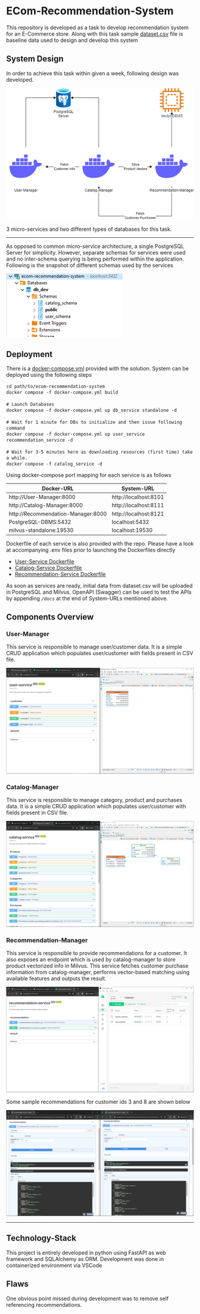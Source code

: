 # ECom-Recommendation-System
This repository is developed as a task to develop recommendation system for an E-Commerce store. Along with this task sample [dataset.csv](dataset.csv) file is baseline data used to design and develop this system

## System Design
In order to achieve this task within given a week, following design was developed. 

![System Design Diagram](__images/System-Design.png)

3 micro-services and two different types of databases for this task.

----------------

As opposed to common micro-service architecture, a single PostgreSQL Server for simplicity. However, separate schemas for services were used and no inter-schema querying is being performed within the application. Following is the snapshot of different schemas used by the services

![Service Schemas Snapshot](__images/Service-Schemas-Snapshot.png)

## Deployment
There is a [docker-compose.yml](docker-compose.yml) provided with the solution. System can be deployed using the following steps
```
cd path/to/ecom-recommendation-system
docker compose -f docker-compose.yml build

# Launch Databases
docker compose -f docker-compose.yml up db_service standalone -d

# Wait for 1 minute for DBs to initialize and then issue following command
docker compose -f docker-compose.yml up user_service recommendation_service -d

# Wait for 3-5 minutes here as downloading resources (first time) take a while.
docker compose -f catalog_service -d
```

Using docker-compose port mapping for each service is as follows

| Docker-URL | System-URL|
|------------|-----------|
|http://User-Manager:8000 | http://localhost:8101|
|http://Catalog-Manager:8000 | http://localhost:8111|
|http://Recommendation-Manager:8000 | http://localhost:8121|
|PostgreSQL-DBMS:5432 | localhost:5432|
|milvus-standalone:19530|localhost:19530|

Dockerfile of each service is also provided with the repo. Please have a look at accompanying .env files prior to launching the Dockerfiles directly
- [User-Service Dockerfile](./user-service/Dockerfile)
- [Catalog-Service Dockerfile](./catalog-service/Dockerfile)
- [Recommendation-Service Dockerfile](./catalog-service/Dockerfile)

As soon as services are ready, initial data from dataset.csv will be uploaded in PostgreSQL and Milvus. OpenAPI (Swagger) can be used to test the APIs by appending `/docs` at the end of System-URLs mentioned above.

## Components Overview
### User-Manager
This service is responsible to manage user/customer data. It is a simple CRUD application which populates user/customer with fields present in CSV file.

![User Manager Snapshot](__images/User-Manager-Snapshot.png)

### Catalog-Manager
This service is responsible to manage category, product and purchases data. It is a simple CRUD application which populates user/customer with fields present in CSV file.

![Catalog Manager Snapshot](__images/Catalog-Manager-Snapshot.png)

### Recommendation-Manager
This service is responsible to provide recommendations for a customer. It also exposes an endpoint which is used by catalog-manager to store product vectorized info in Milvus. This service fetches customer purchase information from catalog-manager, performs vector-based matching using available features and outputs the result.

![Recommendation Manager Snapshot](__images/Recommendation-Manager-Snapshot.png)

Some sample recommendations for customer ids 3 and 8 are shown below

![Recommendation for Customer ID 3 and 8](__images/Recommendation-Snapshot-3-8.png)

-------------------

## Technology-Stack
This project is entirely developed in python using FastAPI as web framework and SQLAlchemy as ORM. Development was done in containerized environment via VSCode

## Flaws
One obvious point missed during development was to remove self referencing recommendations. 

